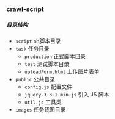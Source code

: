 ### crawl-script

##### 目录结构

- `script` sh脚本目录
- `task` 任务目录
    - `production` 正式脚本目录
    - `test` 测试脚本目录
    - `uploadForm.html` 上传图片表单
- `public`  公共目录
    - `config.js` 配置文件
    - `jquery-3.3.1.min.js` 引入 JS 脚本
    - `util.js` 工具类
- `images` 任务截图目录


